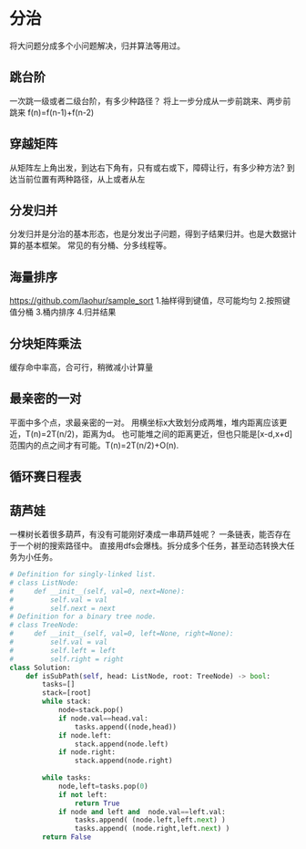 # 分治
将大问题分成多个小问题解决，归并算法等用过。

## 跳台阶
一次跳一级或者二级台阶，有多少种路径？
将上一步分成从一步前跳来、两步前跳来
f(n)=f(n-1)+f(n-2)

## 穿越矩阵
从矩阵左上角出发，到达右下角有，只有或右或下，障碍让行，有多少种方法?
到达当前位置有两种路径，从上或者从左

## 分发归并
分发归并是分治的基本形态，也是分发出子问题，得到子结果归并。也是大数据计算的基本框架。
常见的有分桶、分多线程等。

## 海量排序
https://github.com/laohur/sample_sort
1.抽样得到键值，尽可能均匀
2.按照键值分桶
3.桶内排序
4.归并结果

## 分块矩阵乘法
缓存命中率高，合可行，稍微减小计算量

## 最亲密的一对
平面中多个点，求最亲密的一对。
用横坐标x大致划分成两堆，堆内距离应该更近，T(n)=2T(n/2)，距离为d。 也可能堆之间的距离更近，但也只能是[x-d,x+d]范围内的点之间才有可能。T(n)=2T(n/2)+O(n).

## 循环赛日程表

## 葫芦娃
一棵树长着很多葫芦，有没有可能刚好凑成一串葫芦娃呢？
一条链表，能否存在于一个树的搜索路径中。
直接用dfs会爆栈。拆分成多个任务，甚至动态转换大任务为小任务。


```python
# Definition for singly-linked list.
# class ListNode:
#     def __init__(self, val=0, next=None):
#         self.val = val
#         self.next = next
# Definition for a binary tree node.
# class TreeNode:
#     def __init__(self, val=0, left=None, right=None):
#         self.val = val
#         self.left = left
#         self.right = right
class Solution:
    def isSubPath(self, head: ListNode, root: TreeNode) -> bool:
        tasks=[]
        stack=[root]
        while stack:
            node=stack.pop()
            if node.val==head.val:
                tasks.append((node,head))
            if node.left:
                stack.append(node.left)
            if node.right:
                stack.append(node.right)
        
        while tasks:
            node,left=tasks.pop(0)
            if not left:
                return True
            if node and left and  node.val==left.val:
                tasks.append( (node.left,left.next) )
                tasks.append( (node.right,left.next) )
        return False

```


